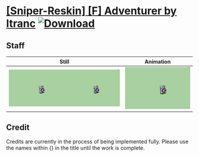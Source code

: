 # [\[Sniper-Reskin\] \[F\] Adventurer by ltranc](./) [![Download](https://img.shields.io/badge/Download--red?style=social&logo=github)](https://minhaskamal.github.io/DownGit/#/home?url=https://github.com/Klokinator/FE-Repo/tree/main/Battle%20Animations%2FInfantry%20-%20(Bow)%20Snipers%20and%20Ballistae%2F%5BSniper-Reskin%5D%20%5BF%5D%20Adventurer%20by%20ltranc%2F7.%20Staff%20(Nuramon's%20Marksman%20Hat))

## Staff

| Still | Animation |
| :---: | :-------: |
| ![Staff still](./Staff_000.png) | ![Staff](./Staff.gif) |

## Credit

Credits are currently in the process of being implemented fully. Please use the names within {} in the title until the work is complete.
